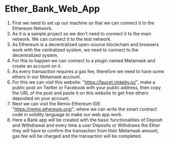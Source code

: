 # Ether_Bank_Web_App

1. First we need to set up our machine so that we can connect it to the Ethereum Network.
2. As it is a sample project so we don't need to connect it to the main network. We can connect it to the test network.
3. As Ethereum is a decentralized open-source blockchain and browsers work with the centralized system, we need to connect to the decentralized system.
4. For this to happen we can connect to a plugin named Metamask and create an account on it.
5. As every transaction requires a gas fee, therefore we need to have some ethers in our Metamask account.
6. For this we can visit this website: "https://faucet.rinkeby.io/", make a public post on Twitter or Facebook with your public address, then copy the URL of the post and paste it on this website to get free ethers deposited on your account.
7. Next we can visit the Remix-Ethereum IDE: "https://remix.ethereum.org/", where we can write the smart contract code in solidity language to make our web app work.
8. Here a Bank app will be created with the basic functionalities of Deposit and Withdrawal and every time a user Deposits or Withdraws the Ether they will have to confirm the transaction from their Metamask amount, gas fee will be charged and the transaction will be completed.
